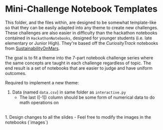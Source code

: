 # Mini-Challenge Notebook Templates

This folder, and the files within, are designed to be somewhat template-like so that they can be easily adapted into any theme to create new challenges. These challenges are also easier in difficulty than the hackathon notebooks contained in `HackathonNotebooks`, designed for younger students (i.e. late elementary or Junior High). They're based off the *CuriosityTrack* notebooks from [SustainabilityOnMars](https://github.com/callysto/hackathon/tree/master/SustainabilityOnMars/CuriosityTrack).

The goal is to fit a theme into the 7-part notebook challenge series where the same concepts are taught in each challenge regardless of topic. The end result is a set of notebooks that are easier to judge and have uniform outcomes.

Required to implement a new theme:

1. Data (named `data.csv`) in same folder as `interactive.py`
    - The last ([-1]) column should be some form of numerical data to do math operations on
<br>
1. Design changes to all the slides
    - Feel free to modify the images in the notebooks (`images`)